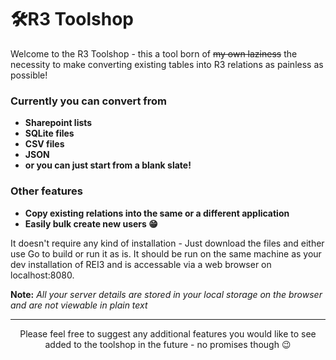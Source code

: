 # 🛠️R3 Toolshop

Welcome to the R3 Toolshop - this a tool born of ~~my own laziness~~ the necessity to make converting existing tables into R3 relations as painless as possible!  

### Currently you can convert from
- **Sharepoint lists**
- **SQLite files**
- **CSV files**
- **JSON**
- **or you can just start from a blank slate!**

### Other features 
- **Copy existing relations into the same or a different application**
- **Easily bulk create new users 😁**

It doesn't require any kind of installation - Just download the files and either use Go to build or run it as is.  It should be run on the same machine as your dev installation of REI3 and is accessable via a web browser on localhost:8080.

**Note:** *All your server details are stored in your local storage on the browser and are not viewable in plain text*

---

<div align="center">
Please feel free to suggest any additional features you would like to see added to the toolshop in the future - no promises though 😉
</div>
